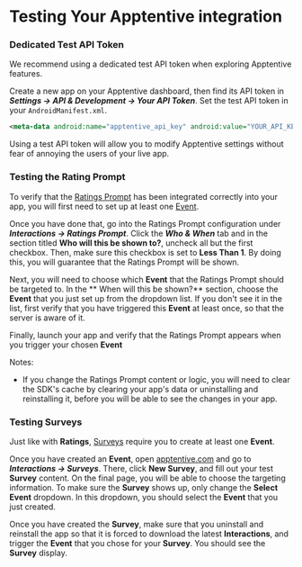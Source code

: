 # Testing Your Apptentive integration

### Dedicated Test API Token

We recommend using a dedicated test API token when exploring Apptentive features.

Create a new app on your Apptentive dashboard, then find its API token in **_Settings -> API & Development -> Your API Token_**. Set the test API token in your `AndroidManifest.xml`.  

```xml
<meta-data android:name="apptentive_api_key" android:value="YOUR_API_KEY_GOES_HERE"/>
```

Using a test API token will allow you to modify Apptentive settings without fear of annoying the users of your live app.

### Testing the Rating Prompt

To verify that the [Ratings Prompt](http://www.apptentive.com/docs/android/features/#ratings-prompt) has been integrated correctly into your app, you will first need to set up at least one [Event](http://www.apptentive.com/docs/android/integration/#adding-events).

Once you have done that, go into the Ratings Prompt configuration under **_Interactions -> Ratings Prompt_**. Click the **_Who & When_** tab and in the section titled **Who will this be shown to?**, uncheck all but the first checkbox. Then, make sure this checkbox is set to **Less Than 1**. By doing this, you will guarantee that the Ratings Prompt will be shown.

Next, you will need to choose which **Event** that the Ratings Prompt should be targeted to. In the ** When will this be shown?** section, choose the **Event** that you just set up from the dropdown list. If you don't see it in the list, first verify that you have triggered this **Event** at least once, so that the server is aware of it.

Finally, launch your app and verify that the Ratings Prompt appears when you trigger your chosen **Event**

Notes:
* If you change the Ratings Prompt content or logic, you will need to clear the SDK's cache by clearing your app's data or uninstalling and reinstalling it, before you will be able to see the changes in your app.

### Testing Surveys

Just like with **Ratings**, [Surveys](http://www.apptentive.com/docs/android/features/#surveys) require you to create at least one **Event**.

Once you have created an **Event**, open [apptentive.com](https://be.apptentive.com) and go to **_Interactions -> Surveys_**. There, click **New Survey**, and fill out your test **Survey** content. On the final page, you will be able to choose the targeting information. To make sure the **Survey** shows up, only change the **Select Event** dropdown. In this dropdown, you should select the **Event** that you just created.

Once you have created the **Survey**, make sure that you uninstall and reinstall the app so that it is forced to download the latest **Interactions**, and trigger the **Event** that you chose for your **Survey**. You should see the **Survey** display.
